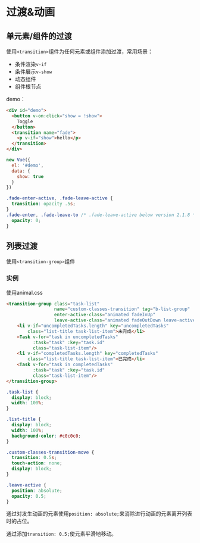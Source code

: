 # 过渡&动画

## 单元素/组件的过渡

使用`<transition>`组件为任何元素或组件添加过渡，常用场景：

* 条件渲染`v-if`
* 条件展示`v-show`
* 动态组件
* 组件根节点

demo：

```html
<div id="demo">
  <button v-on:click="show = !show">
    Toggle
  </button>
  <transition name="fade">
    <p v-if="show">hello</p>
  </transition>
</div>
```

```javascript
new Vue({
  el: '#demo',
  data: {
    show: true
  }
})
```

```css
.fade-enter-active, .fade-leave-active {
  transition: opacity .5s;
}
.fade-enter, .fade-leave-to /* .fade-leave-active below version 2.1.8 */ {
  opacity: 0;
}
```

## 列表过渡

使用`<transition-group>`组件

### 实例

使用animal.css

```html
<transition-group class="task-list"
                  name="custom-classes-transition" tag="b-list-group"
                  enter-active-class="animated fadeInUp"
                  leave-active-class="animated fadeOutDown leave-active">
    <li v-if="uncompletedTasks.length" key="uncompletedTasks"
        class="list-title task-list-item">未完成</li>
    <Task v-for="task in uncompletedTasks" 
          :task="task" :key="task.id"
          class="task-list-item"/>
    <li v-if="completedTasks.length" key="completedTasks"
        class="list-title task-list-item">已完成</li>
    <Task v-for="task in completedTasks" 
          :task="task" :key="task.id"
          class="task-list-item"/>
</transition-group>
```

```css
.task-list {
  display: block;
  width: 100%;
}

.list-title {
  display: block;
  width: 100%;
  background-color: #c0c0c0;
}

.custom-classes-transition-move {
  transition: 0.5s;
  touch-action: none;
  display: block;
}

.leave-active {
  position: absolute;
  opacity: 0.5;
}
```

通过对发生动画的元素使用`position: absolute;`来消除进行动画的元素离开列表时的占位。

通过添加`transition: 0.5;`使元素平滑地移动。